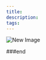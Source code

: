 ```yaml
---
title:
description:
tags:
---
```





![New Image](https://www.google.by/search?q=%D0%BA%D0%BE%D1%82%D0%B8%D0%BA%D0%B8&espv=2&biw=1920&bih=979&source=lnms&tbm=isch&sa=X&ved=0ahUKEwiisdWFztbLAhUCWiwKHRg3DOYQ_AUIBigB#imgrc=jzjGeJmzNWnkmM%3A)



###end
